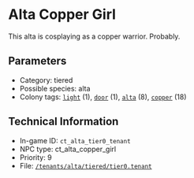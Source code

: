 # Alta Copper Girl

This alta is cosplaying as a copper warrior. Probably.

## Parameters

- Category: tiered
- Possible species: alta
- Colony tags: [`light`](https://ceterai.github.io/MyEnternia/Wiki/Tags/Light) (1), [`door`](https://ceterai.github.io/MyEnternia/Wiki/Tags/Door) (1), [`alta`](https://ceterai.github.io/MyEnternia/Wiki/Tags/Alta) (8), [`copper`](https://ceterai.github.io/MyEnternia/Wiki/Tags/Copper) (18)

## Technical Information

- In-game ID: `ct_alta_tier0_tenant`
- NPC type: ct_alta_copper_girl
- Priority: 9
- File: [`/tenants/alta/tiered/tier0.tenant`](https://github.com/Ceterai/Enternia/blob/main/tenants/alta/tiered/tier0.tenant)
